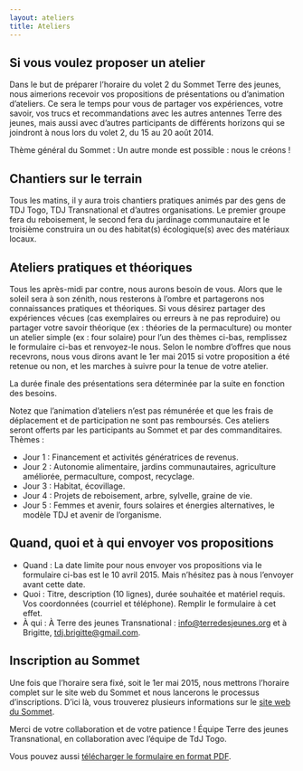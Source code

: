 ```yaml
---
layout: ateliers
title: Ateliers
---
```


Si vous voulez proposer un atelier
-----

Dans le but de préparer l’horaire du volet 2 du Sommet Terre des jeunes, nous aimerions recevoir vos propositions de présentations ou d’animation d’ateliers. Ce sera le temps pour vous de partager vos expériences, votre savoir, vos trucs et recommandations avec les autres antennes Terre des jeunes, mais aussi avec d’autres participants de différents horizons qui se joindront à nous lors du volet 2, du 15 au 20 août 2014.

Thème général du Sommet : Un autre monde est possible : nous le créons !

Chantiers sur le terrain
-----

Tous les matins, il y aura trois chantiers pratiques animés par des gens de TDJ Togo, TDJ Transnational et d’autres organisations. Le premier groupe fera du reboisement, le second fera du jardinage communautaire et le troisième construira un ou des habitat(s) écologique(s) avec des matériaux locaux.

Ateliers pratiques et théoriques
-----

Tous les après-midi par contre, nous aurons besoin de vous.  Alors que le soleil sera à son zénith, nous resterons à l’ombre et partagerons nos connaissances pratiques et théoriques. Si vous désirez partager des expériences vécues (cas exemplaires ou erreurs à ne pas reproduire) ou partager votre savoir théorique (ex : théories de la permaculture) ou monter un atelier simple (ex : four solaire) pour l’un des thèmes ci-bas, remplissez le formulaire ci-bas et renvoyez-le nous.  Selon le nombre d’offres que nous recevrons, nous vous dirons avant le 1er mai 2015 si votre proposition a été retenue ou non, et les marches à suivre pour la tenue de votre atelier.

La durée finale des présentations sera déterminée par la suite en fonction des besoins.

Notez que l’animation d’ateliers n’est pas rémunérée et que les frais de déplacement et de participation ne sont pas remboursés. Ces ateliers seront offerts par les participants au Sommet et par des commanditaires.
Thèmes :

 * Jour 1 : Financement et activités génératrices de revenus.
 * Jour 2 : Autonomie alimentaire, jardins communautaires, agriculture améliorée, permaculture, compost, recyclage.
 * Jour 3 : Habitat, écovillage.
 * Jour 4 : Projets de reboisement, arbre, sylvelle, graine de vie.
 * Jour 5 : Femmes et avenir, fours solaires et énergies alternatives, le modèle TDJ et avenir de l’organisme.

Quand, quoi et à qui envoyer vos propositions
-----

 * Quand : La date limite pour nous envoyer vos propositions via le formulaire ci-bas est le 10 avril 2015. Mais n’hésitez pas à nous l’envoyer avant cette date.
 * Quoi : Titre, description (10 lignes), durée souhaitée et matériel requis. Vos coordonnées (courriel et téléphone). Remplir le formulaire à cet effet.
 * À qui : À Terre des jeunes Transnational : info@terredesjeunes.org et à Brigitte, tdj.brigitte@gmail.com.

Inscription au Sommet
-----
Une fois que l’horaire sera fixé, soit le 1er mai 2015, nous mettrons l’horaire complet sur le site web du Sommet et nous lancerons le processus d’inscriptions. D’ici là, vous trouverez plusieurs informations sur le [site web du Sommet](http://sommet.terredesjeunes.org).

Merci de votre collaboration et de votre patience !
Équipe Terre des jeunes Transnational, en collaboration avec l’équipe de TdJ Togo.

Vous pouvez aussi [télécharger le formulaire en format PDF](http://terredesjeunes.org/sites/terredesjeunes.org/files/ateliers.pdf).
